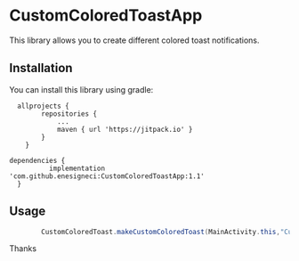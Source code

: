 # CustomColoredToastApp
This library allows you to create different colored toast notifications.

## Installation

You can install this library using gradle:

```
  allprojects {
		repositories {
			...
			maven { url 'https://jitpack.io' }
		}
	}
```
  ```
  dependencies {
	        implementation 'com.github.enesigneci:CustomColoredToastApp:1.1'
	}
```
## Usage
 ```java
         CustomColoredToast.makeCustomColoredToast(MainActivity.this,"Custom Toast",CustomColoredToast.LENGTH_LONG,"#FF0000");
 ```
 
 Thanks
